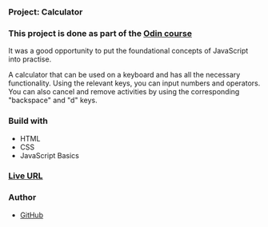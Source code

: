 ### Project: Calculator

### This project is done as part of the [Odin course](https://www.theodinproject.com/dashboard)

It was a good opportunity to put the foundational concepts of JavaScript into practise.

A calculator that can be used on a keyboard and has all the necessary functionality. Using the relevant keys, you can input numbers and operators. You can also cancel and remove activities by using the corresponding "backspace" and "d" keys.

### Build with

- HTML
- CSS
- JavaScript Basics

### [Live URL](https://saba-bar95.github.io/calculator/)

### Author

- [GitHub](https://github.com/saba-bar95)
